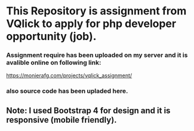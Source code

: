 # This Repository is assignment from VQlick to apply for php developer opportunity (job).

###  Assignment require has been uploaded on my server and it is avalible online on following link:

https://monierafg.com/projects/vqlick_assignment/

### also source code has been upladed here.

##  Note: I used Bootstrap 4 for design and it is responsive (mobile friendly).

